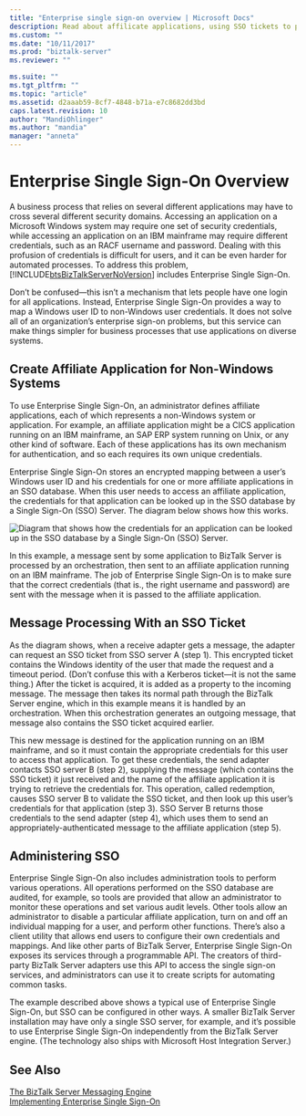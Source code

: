 ```yaml
---
title: "Enterprise single sign-on overview | Microsoft Docs"
description: Read about affilicate applications, using SSO tickets to process messages, and adminster SSO in BizTalk Server
ms.custom: ""
ms.date: "10/11/2017"
ms.prod: "biztalk-server"
ms.reviewer: ""

ms.suite: ""
ms.tgt_pltfrm: ""
ms.topic: "article"
ms.assetid: d2aaab59-8cf7-4848-b71a-e7c8682dd3bd
caps.latest.revision: 10
author: "MandiOhlinger"
ms.author: "mandia"
manager: "anneta"
---
```

# Enterprise Single Sign-On Overview
A business process that relies on several different applications may have to cross several different security domains. Accessing an application on a Microsoft Windows system may require one set of security credentials, while accessing an application on an IBM mainframe may require different credentials, such as an RACF username and password. Dealing with this profusion of credentials is difficult for users, and it can be even harder for automated processes. To address this problem, [!INCLUDE[btsBizTalkServerNoVersion](../includes/btsbiztalkservernoversion-md.md)] includes Enterprise Single Sign-On.  
  
 Don’t be confused—this isn’t a mechanism that lets people have one login for all applications. Instead, Enterprise Single Sign-On provides a way to map a Windows user ID to non-Windows user credentials. It does not solve all of an organization’s enterprise sign-on problems, but this service can make things simpler for business processes that use applications on diverse systems.  
  
## Create Affiliate Application for Non-Windows Systems  
 To use Enterprise Single Sign-On, an administrator defines affiliate applications, each of which represents a non-Windows system or application. For example, an affiliate application might be a CICS application running on an IBM mainframe, an SAP ERP system running on Unix, or any other kind of software. Each of these applications has its own mechanism for authentication, and so each requires its own unique credentials.  
  
 Enterprise Single Sign-On stores an encrypted mapping between a user’s Windows user ID and his credentials for one or more affiliate applications in an SSO database. When this user needs to access an affiliate application, the credentials for that application can be looked up in the SSO database by a Single Sign-On (SSO) Server. The diagram below shows how this works.  
  
 ![Diagram that shows how the credentials for an application can be looked up in the SSO database by a Single Sign-On (SSO) Server.](../core/media/understandingbts-11-esso.gif "UnderstandingBTS_11_ESSO")  
  
 In this example, a message sent by some application to BizTalk Server is processed by an orchestration, then sent to an affiliate application running on an IBM mainframe. The job of Enterprise Single Sign-On is to make sure that the correct credentials (that is., the right username and password) are sent with the message when it is passed to the affiliate application.  
  
## Message Processing With an SSO Ticket  
 As the diagram shows, when a receive adapter gets a message, the adapter can request an SSO ticket from SSO server A (step 1). This encrypted ticket contains the Windows identity of the user that made the request and a timeout period. (Don’t confuse this with a Kerberos ticket—it is not the same thing.) After the ticket is acquired, it is added as a property to the incoming message. The message then takes its normal path through the BizTalk Server engine, which in this example means it is handled by an orchestration. When this orchestration generates an outgoing message, that message also contains the SSO ticket acquired earlier.  
  
 This new message is destined for the application running on an IBM mainframe, and so it must contain the appropriate credentials for this user to access that application. To get these credentials, the send adapter contacts SSO server B (step 2), supplying the message (which contains the SSO ticket) it just received and the name of the affiliate application it is trying to retrieve the credentials for. This operation, called redemption, causes SSO server B to validate the SSO ticket, and then look up this user’s credentials for that application (step 3). SSO Server B returns those credentials to the send adapter (step 4), which uses them to send an appropriately-authenticated message to the affiliate application (step 5).  
  
## Administering SSO  
 Enterprise Single Sign-On also includes administration tools to perform various operations. All operations performed on the SSO database are audited, for example, so tools are provided that allow an administrator to monitor these operations and set various audit levels. Other tools allow an administrator to disable a particular affiliate application, turn on and off an individual mapping for a user, and perform other functions. There’s also a client utility that allows end users to configure their own credentials and mappings. And like other parts of BizTalk Server, Enterprise Single Sign-On exposes its services through a programmable API. The creators of third-party BizTalk Server adapters use this API to access the single sign-on services, and administrators can use it to create scripts for automating common tasks.  
  
 The example described above shows a typical use of Enterprise Single Sign-On, but SSO can be configured in other ways. A smaller BizTalk Server installation may have only a single SSO server, for example, and it’s possible to use Enterprise Single Sign-On independently from the BizTalk Server engine. (The technology also ships with Microsoft Host Integration Server.)  
  
## See Also  
 [The BizTalk Server Messaging Engine](../core/the-biztalk-server-messaging-engine.md)   
 [Implementing Enterprise Single Sign-On](../core/implementing-enterprise-single-sign-on.md)
